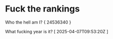 # Fuck the rankings

Who the hell am I?
{ 24536340 }

What fucking year is it?
[ 2025-04-07T09:53:20Z ]
